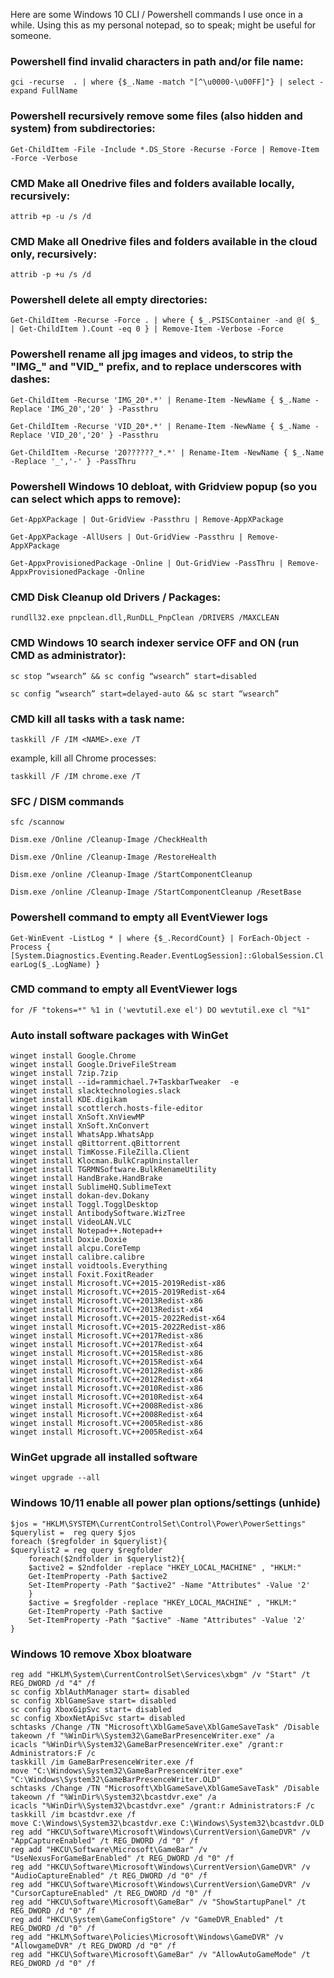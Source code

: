 Here are some Windows 10 CLI / Powershell commands I use once in a while. Using this as my personal notepad, so to speak; might be useful for someone.

### Powershell find invalid characters in path and/or file name:
`gci -recurse  . | where {$_.Name -match "[^\u0000-\u00FF]"} | select -expand FullName`

### Powershell recursively remove some files (also hidden and system) from subdirectories:
`Get-ChildItem -File -Include *.DS_Store -Recurse -Force | Remove-Item -Force -Verbose`

### CMD Make all Onedrive files and folders available locally, recursively:
`attrib +p -u /s /d`

### CMD Make all Onedrive files and folders available in the cloud only, recursively:
`attrib -p +u /s /d`

### Powershell delete all empty directories:
`Get-ChildItem -Recurse -Force . | where { $_.PSISContainer -and @( $_ | Get-ChildItem ).Count -eq 0 } | Remove-Item -Verbose -Force`

### Powershell rename all jpg images and videos, to strip the "IMG_" and "VID_" prefix, and to replace underscores with dashes:
`Get-ChildItem -Recurse 'IMG_20*.*' | Rename-Item -NewName { $_.Name -Replace 'IMG_20','20' } -Passthru`

`Get-ChildItem -Recurse 'VID_20*.*' | Rename-Item -NewName { $_.Name -Replace 'VID_20','20' } -Passthru`

`Get-ChildItem -Recurse '20??????_*.*' | Rename-Item -NewName { $_.Name -Replace '_','-' } -PassThru`

### Powershell Windows 10 debloat, with Gridview popup (so you can select which apps to remove):
`Get-AppXPackage | Out-GridView -Passthru | Remove-AppXPackage`

`Get-AppXPackage -AllUsers | Out-GridView -Passthru | Remove-AppXPackage`

`Get-AppxProvisionedPackage -Online | Out-GridView -PassThru | Remove-AppxProvisionedPackage -Online`

### CMD Disk Cleanup old Drivers / Packages:
`rundll32.exe pnpclean.dll,RunDLL_PnpClean /DRIVERS /MAXCLEAN`

### CMD Windows 10 search indexer service OFF and ON (run CMD as administrator):
`sc stop “wsearch” && sc config “wsearch” start=disabled`

`sc config “wsearch” start=delayed-auto && sc start “wsearch”`

### CMD kill all tasks with a task name:
`taskkill /F /IM <NAME>.exe /T`

example, kill all Chrome processes:

`taskkill /F /IM chrome.exe /T`

### SFC / DISM commands
`sfc /scannow`

`Dism.exe /Online /Cleanup-Image /CheckHealth`

`Dism.exe /Online /Cleanup-Image /RestoreHealth`

`Dism.exe /online /Cleanup-Image /StartComponentCleanup`

`Dism.exe /online /Cleanup-Image /StartComponentCleanup /ResetBase`

### Powershell command to empty all EventViewer logs
`Get-WinEvent -ListLog * | where {$_.RecordCount} | ForEach-Object -Process { [System.Diagnostics.Eventing.Reader.EventLogSession]::GlobalSession.ClearLog($_.LogName) }`

### CMD command to empty all EventViewer logs
`for /F "tokens=*" %1 in ('wevtutil.exe el') DO wevtutil.exe cl "%1"`

### Auto install software packages with WinGet
```
winget install Google.Chrome
winget install Google.DriveFileStream
winget install 7zip.7zip
winget install --id=rammichael.7+TaskbarTweaker  -e
winget install slacktechnologies.slack
winget install KDE.digikam
winget install scottlerch.hosts-file-editor
winget install XnSoft.XnViewMP
winget install XnSoft.XnConvert
winget install WhatsApp.WhatsApp
winget install qBittorrent.qBittorrent
winget install TimKosse.FileZilla.Client
winget install Klocman.BulkCrapUninstaller
winget install TGRMNSoftware.BulkRenameUtility
winget install HandBrake.HandBrake
winget install SublimeHQ.SublimeText
winget install dokan-dev.Dokany
winget install Toggl.TogglDesktop
winget install AntibodySoftware.WizTree
winget install VideoLAN.VLC
winget install Notepad++.Notepad++
winget install Doxie.Doxie
winget install alcpu.CoreTemp
winget install calibre.calibre
winget install voidtools.Everything
winget install Foxit.FoxitReader
winget install Microsoft.VC++2015-2019Redist-x86
winget install Microsoft.VC++2015-2019Redist-x64
winget install Microsoft.VC++2013Redist-x86
winget install Microsoft.VC++2013Redist-x64
winget install Microsoft.VC++2015-2022Redist-x64
winget install Microsoft.VC++2015-2022Redist-x86
winget install Microsoft.VC++2017Redist-x86
winget install Microsoft.VC++2017Redist-x64
winget install Microsoft.VC++2015Redist-x86
winget install Microsoft.VC++2015Redist-x64
winget install Microsoft.VC++2012Redist-x86
winget install Microsoft.VC++2012Redist-x64
winget install Microsoft.VC++2010Redist-x86
winget install Microsoft.VC++2010Redist-x64
winget install Microsoft.VC++2008Redist-x86
winget install Microsoft.VC++2008Redist-x64
winget install Microsoft.VC++2005Redist-x86
winget install Microsoft.VC++2005Redist-x64
```
### WinGet upgrade all installed software
`winget upgrade --all`

### Windows 10/11 enable all power plan options/settings (unhide)
```
$jos = "HKLM\SYSTEM\CurrentControlSet\Control\Power\PowerSettings"
$querylist =  reg query $jos
foreach ($regfolder in $querylist){
$querylist2 = reg query $regfolder
    foreach($2ndfolder in $querylist2){
    $active2 = $2ndfolder -replace "HKEY_LOCAL_MACHINE" , "HKLM:"
    Get-ItemProperty -Path $active2
    Set-ItemProperty -Path "$active2" -Name "Attributes" -Value '2'
    }
    $active = $regfolder -replace "HKEY_LOCAL_MACHINE" , "HKLM:"
    Get-ItemProperty -Path $active
    Set-ItemProperty -Path "$active" -Name "Attributes" -Value '2'
}
```

### Windows 10 remove Xbox bloatware
```
reg add "HKLM\System\CurrentControlSet\Services\xbgm" /v "Start" /t REG_DWORD /d "4" /f
sc config XblAuthManager start= disabled
sc config XblGameSave start= disabled
sc config XboxGipSvc start= disabled
sc config XboxNetApiSvc start= disabled
schtasks /Change /TN "Microsoft\XblGameSave\XblGameSaveTask" /Disable
takeown /f "%WinDir%\System32\GameBarPresenceWriter.exe" /a
icacls "%WinDir%\System32\GameBarPresenceWriter.exe" /grant:r Administrators:F /c
taskkill /im GameBarPresenceWriter.exe /f
move "C:\Windows\System32\GameBarPresenceWriter.exe" "C:\Windows\System32\GameBarPresenceWriter.OLD"
schtasks /Change /TN "Microsoft\XblGameSave\XblGameSaveTask" /Disable
takeown /f "%WinDir%\System32\bcastdvr.exe" /a
icacls "%WinDir%\System32\bcastdvr.exe" /grant:r Administrators:F /c
taskkill /im bcastdvr.exe /f
move C:\Windows\System32\bcastdvr.exe C:\Windows\System32\bcastdvr.OLD
reg add "HKCU\Software\Microsoft\Windows\CurrentVersion\GameDVR" /v "AppCaptureEnabled" /t REG_DWORD /d "0" /f
reg add "HKCU\Software\Microsoft\GameBar" /v "UseNexusForGameBarEnabled" /t REG_DWORD /d "0" /f
reg add "HKCU\Software\Microsoft\Windows\CurrentVersion\GameDVR" /v "AudioCaptureEnabled" /t REG_DWORD /d "0" /f
reg add "HKCU\Software\Microsoft\Windows\CurrentVersion\GameDVR" /v "CursorCaptureEnabled" /t REG_DWORD /d "0" /f
reg add "HKCU\Software\Microsoft\GameBar" /v "ShowStartupPanel" /t REG_DWORD /d "0" /f
reg add "HKCU\System\GameConfigStore" /v "GameDVR_Enabled" /t REG_DWORD /d "0" /f
reg add "HKLM\Software\Policies\Microsoft\Windows\GameDVR" /v "AllowgameDVR" /t REG_DWORD /d "0" /f
reg add "HKCU\Software\Microsoft\GameBar" /v "AllowAutoGameMode" /t REG_DWORD /d "0" /f
```
